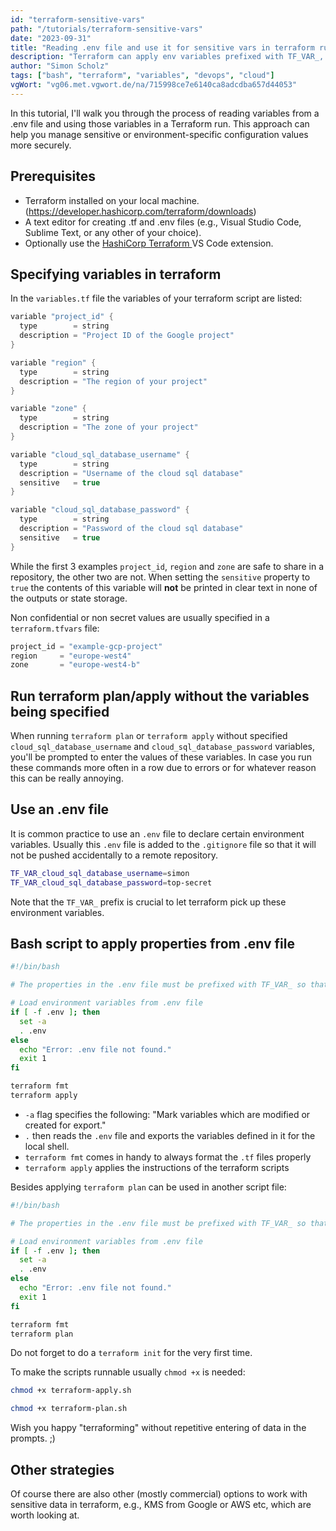 ```yaml
---
id: "terraform-sensitive-vars"
path: "/tutorials/terraform-sensitive-vars"
date: "2023-09-31"
title: "Reading .env file and use it for sensitive vars in terraform run"
description: "Terraform can apply env variables prefixed with TF_VAR_, so a bash script reading a .env file is helpful to provide sensitive data"
author: "Simon Scholz"
tags: ["bash", "terraform", "variables", "devops", "cloud"]
vgWort: "vg06.met.vgwort.de/na/715998ce7e6140ca8adcdba657d44053"
---
```


In this tutorial, I'll walk you through the process of reading variables from a .env file and using those variables in a Terraform run. This approach can help you manage sensitive or environment-specific configuration values more securely.

## Prerequisites

- Terraform installed on your local machine. (https://developer.hashicorp.com/terraform/downloads)
- A text editor for creating .tf and .env files (e.g., Visual Studio Code, Sublime Text, or any other of your choice).
- Optionally use the [HashiCorp Terraform
](https://marketplace.visualstudio.com/items?itemName=HashiCorp.terraform) VS Code extension.

## Specifying variables in terraform

In the `variables.tf` file the variables of your terraform script are listed:

```kotlin [variables.tf]
variable "project_id" {
  type        = string
  description = "Project ID of the Google project"
}

variable "region" {
  type        = string
  description = "The region of your project"
}

variable "zone" {
  type        = string
  description = "The zone of your project"
}

variable "cloud_sql_database_username" {
  type        = string
  description = "Username of the cloud sql database"
  sensitive   = true
}

variable "cloud_sql_database_password" {
  type        = string
  description = "Password of the cloud sql database"
  sensitive   = true
}
```

While the first 3 examples `project_id`, `region` and `zone` are safe to share in a repository, the other two are not.
When setting the `sensitive` property to `true` the contents of this variable will **not** be printed in clear text in none of the outputs or state storage.

Non confidential or non secret values are usually specified in a `terraform.tfvars` file:

```kotlin [terraform.tfvars]
project_id = "example-gcp-project"
region     = "europe-west4"
zone       = "europe-west4-b"
```

## Run terraform plan/apply without the variables being specified

When running `terraform plan` or `terraform apply` without specified `cloud_sql_database_username` and `cloud_sql_database_password` variables,
you'll be prompted to enter the values of these variables.
In case you run these commands more often in a row due to errors or for whatever reason this can be really annoying.

## Use an .env file

It is common practice to use an `.env` file to declare certain environment variables.
Usually this `.env` file is added to the `.gitignore` file so that it will not be pushed accidentally to a remote repository.

```bash [.env]
TF_VAR_cloud_sql_database_username=simon
TF_VAR_cloud_sql_database_password=top-secret
```

Note that the `TF_VAR_` prefix is crucial to let terraform pick up these environment variables.

## Bash script to apply properties from .env file

```bash [terraform-apply.sh]
#!/bin/bash

# The properties in the .env file must be prefixed with TF_VAR_ so that Terraform picks them up.

# Load environment variables from .env file
if [ -f .env ]; then
  set -a
  . .env
else
  echo "Error: .env file not found."
  exit 1
fi

terraform fmt
terraform apply
```

- `-a` flag specifies the following: "Mark variables which are modified or created for export."
- `.` then reads the `.env` file and exports the variables defined in it for the local shell.
- `terraform fmt` comes in handy to always format the `.tf` files properly
- `terraform apply` applies the instructions of the terraform scripts

Besides applying `terraform plan` can be used in another script file:

```bash [terraform-plan.sh]
#!/bin/bash

# The properties in the .env file must be prefixed with TF_VAR_ so that Terraform picks them up.

# Load environment variables from .env file
if [ -f .env ]; then
  set -a
  . .env
else
  echo "Error: .env file not found."
  exit 1
fi

terraform fmt
terraform plan
```

Do not forget to do a `terraform init` for the very first time.

To make the scripts runnable usually `chmod +x` is needed:

```bash
chmod +x terraform-apply.sh

chmod +x terraform-plan.sh
```

Wish you happy "terraforming" without repetitive entering of data in the prompts. ;)

## Other strategies

Of course there are also other (mostly commercial) options to work with sensitive data in terraform, e.g., KMS from Google or AWS etc, which are worth looking at.
